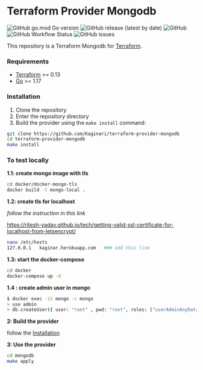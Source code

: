 # Terraform Provider Mongodb
![GitHub go.mod Go version](https://img.shields.io/github/go-mod/go-version/Kaginari/terraform-provider-mongodb?logo=go&style=flat-square)
![GitHub release (latest by date)](https://img.shields.io/github/v/release/Kaginari/terraform-provider-mongodb?logo=git&style=flat-square)
![GitHub](https://img.shields.io/github/license/Kaginari/terraform-provider-mongodb?color=yellow&style=flat-square)
![GitHub Workflow Status](https://img.shields.io/github/workflow/status/Kaginari/terraform-provider-mongodb/golangci?logo=github&style=flat-square)
![GitHub issues](https://img.shields.io/github/issues/Kaginari/terraform-provider-mongodb?logo=github&style=flat-square)


This repository is a Terraform Mongodb for [Terraform](https://www.terraform.io).

### Requirements

- [Terraform](https://www.terraform.io/downloads.html) >= 0.13
- [Go](https://golang.org/doc/install) >= 1.17

### Installation

1. Clone the repository
1. Enter the repository directory
1. Build the provider using the `make install` command:

````bash
git clone https://github.com/Kaginari/terraform-provider-mongodb
cd terraform-provider-mongodb
make install
````

### To test locally 

**1.1: create mongo image  with tls**


````bash
cd docker/docker-mongo-tls
docker build -t mongo-local .
````
**1.2: create tls for localhost**


*follow the instruction in this link*

https://ritesh-yadav.github.io/tech/getting-valid-ssl-certificate-for-localhost-from-letsencrypt/


````bash
nano /etc/hosts
127.0.0.1   kaginar.herokuapp.com   ### add this line 
````


**1.3: start the docker-compose**
````bash
cd docker
docker-compose up -d
````
**1.4 : create admin user in mongo**

````bash
$ docker exec -it mongo -c mongo
> use admin
> db.createUser({ user: "root" , pwd: "root", roles: ["userAdminAnyDatabase", "dbAdminAnyDatabase", "readWriteAnyDatabase"]})
````
**2: Build the provider**

follow the [Installation](#Installation)

**3: Use the provider**

````bash
cd mongodb
make apply
````
